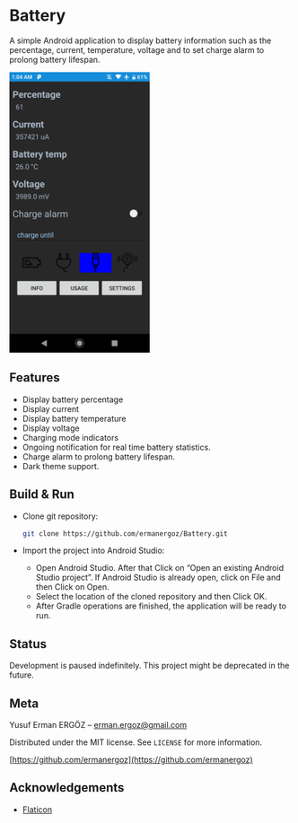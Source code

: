 # Battery

A simple Android application to display battery information such as the percentage, current, temperature, voltage and to set charge alarm to prolong battery lifespan.

<p float="center">
	<img src="https://github.com/ermanergoz/Battery/blob/master/assets/Screenshot_20210316-010430.png" height="500">
</p>

## Features

- Display battery percentage
- Display current
- Display battery temperature
- Display voltage
- Charging mode indicators
- Ongoing notification for real time battery statistics.
- Charge alarm to prolong battery lifespan.
- Dark theme support.

## Build & Run

- Clone git repository:

	```sh
	git clone https://github.com/ermanergoz/Battery.git
	```

- Import the project into Android Studio:
	- Open Android Studio. After that Click on “Open an existing Android Studio project”. If Android Studio is already open, click on File and then Click on Open.
	- Select the location of the cloned repository and then Click OK.
	- After Gradle operations are finished, the application will be ready to run.
	
## Status

Development is paused indefinitely. This project might be deprecated in the future.

## Meta

Yusuf Erman ERGÖZ – erman.ergoz@gmail.com

Distributed under the MIT license. See ``LICENSE`` for more information.

[https://github.com/ermanergoz](https://github.com/ermanergoz)

## Acknowledgements

- [Flaticon](https://www.flaticon.com/)
